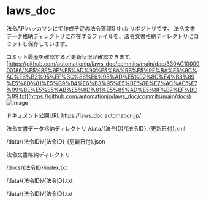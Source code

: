 # laws_doc
法令APIハッカソンにて作成予定の法令管理Github リポジトリです。
法令文書データ格納ディレクトリに存在するファイルを、法令文書格納ディレクトリにコミットし保存しています。

コミット履歴を確認すると更新状況が確認できます。
[https://github.com/automationjp/laws_doc/commits/main/doc/330AC1000000186/%E5%8E%9F%E5%AD%90%E5%8A%9B%E5%9F%BA%E6%9C%AC%E6%B3%95%EF%BC%88%E6%98%AD%E5%92%8C%E4%B8%89%E5%8D%81%E5%B9%B4%E6%B3%95%E5%BE%8B%E7%AC%AC%E7%99%BE%E5%85%AB%E5%8D%81%E5%85%AD%E5%8F%B7%EF%BC%89.txt](https://github.com/automationjp/laws_doc/commits/main/docs)
![image](https://github.com/automationjp/laws_doc/assets/1161494/4a97dc16-a66d-42a5-9fb9-88a6bfeda2b1)


ドキュメント公開URL
https://laws_doc.automation.jp/

法令文書データ格納ディレクトリ
/data/{法令ID}/{法令ID}_{更新日付}.xml

/data/{法令ID}/{法令ID}_{更新日付}.json

法令文書格納ディレクトリ

/docs/{法令ID}/index.txt

/data/{法令ID}/{法令ID}.txt

/data/{法令ID}/{法令ID}.txt
